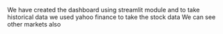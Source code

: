 We have created the dashboard using streamlit module and to take historical data we used yahoo finance to take the stock data
We can see other markets also
 
 
 
